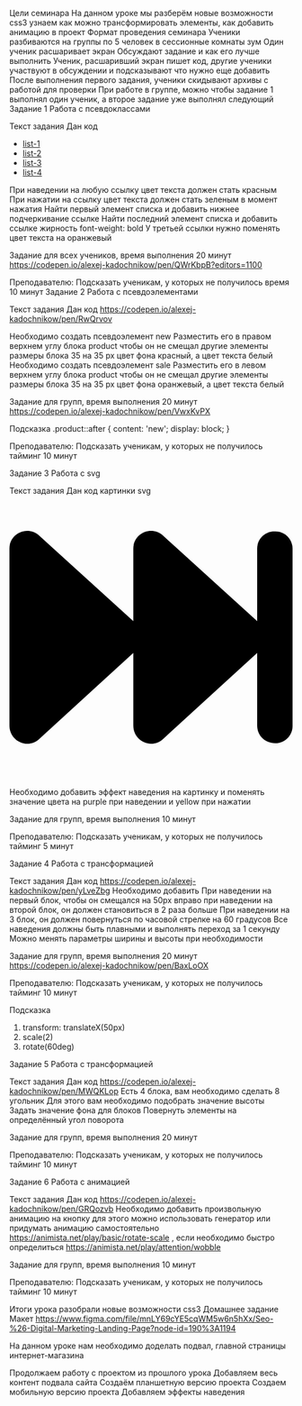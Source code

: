 Цели семинара
На данном уроке мы разберём новые возможности css3 узнаем как можно трансформировать элементы, как добавить анимацию в проект
Формат проведения семинара
Ученики разбиваются на группы по 5 человек в сессионные комнаты зум
Один ученик расшаривает экран
Обсуждают задание и как его лучше выполнить
Ученик, расшаривший экран пишет код, другие ученики участвуют в обсуждении и подсказывают что нужно еще добавить
После выполнения первого задания, ученики скидывают архивы с работой для проверки
При работе в группе, можно чтобы задание 1 выполнял один ученик, а второе задание уже выполнял следующий
Задание 1
Работа с псевдоклассами

Текст задания
Дан код

<ul class="menu">
  <li class="menu__list"><a href="" class="menu__link">list-1</a></li>
  <li class="menu__list"><a href="" class="menu__link">list-2</a></li>
  <li class="menu__list"><a href="" class="menu__link">list-3</a></li>
  <li class="menu__list"><a href="" class="menu__link">list-4</a></li>
</ul>

При наведении на любую ссылку цвет текста должен стать красным
При нажатии на ссылку цвет текста должен стать зеленым в момент нажатия
Найти первый элемент списка и добавить нижнее подчеркивание ссылке
Найти последний элемент списка и добавить ссылке жирность font-weight: bold
У третьей ссылки нужно поменять цвет текста на оранжевый

Задание для всех учеников, время выполнения 20 минут https://codepen.io/alexej-kadochnikow/pen/QWrKbpB?editors=1100

Преподавателю: Подсказать ученикам, у которых не получилось время 10 минут
Задание 2
Работа с псевдоэлементами

Текст задания
Дан код https://codepen.io/alexej-kadochnikow/pen/RwQrvov

Необходимо создать псевдоэлемент new
Разместить его в правом верхнем углу блока product чтобы он не смещал другие элементы
размеры блока 35 на 35 px
цвет фона красный, а цвет текста белый
Необходимо создать псевдоэлемент sale
Разместить его в левом верхнем углу блока product чтобы он не смещал другие элементы
размеры блока 35 на 35 px
цвет фона оранжевый, а цвет текста белый

Задание для групп, время выполнения 20 минут https://codepen.io/alexej-kadochnikow/pen/VwxKvPX

Подсказка
.product::after {
content: 'new';
display: block;
}

Преподавателю: Подсказать ученикам, у которых не получилось тайминг 10 минут

Задание 3
Работа с svg

Текст задания
Дан код картинки svg
<svg xmlns="http://www.w3.org/2000/svg" viewBox="0 0 512 512"><!--! Font Awesome Pro 6.1.1 by @fontawesome - https://fontawesome.com License - https://fontawesome.com/license (Commercial License) Copyright 2022 Fonticons, Inc. --><path d="M512 96.03v319.9c0 17.67-14.33 31.1-31.1 31.1C462.3 447.1 448 433.6 448 415.1V284.1l-171.5 156.5C255.9 457.7 224 443.3 224 415.1V284.1l-171.5 156.5C31.88 457.7 0 443.3 0 415.1V96.03c0-27.37 31.88-41.74 52.5-24.62L224 226.8V96.03c0-27.37 31.88-41.74 52.5-24.62L448 226.8V96.03c0-17.67 14.33-31.1 31.1-31.1C497.7 64.03 512 78.36 512 96.03z"/></svg>

Необходимо добавить эффект наведения на картинку и поменять значение цвета на purple при наведении и yellow при нажатии

Задание для групп, время выполнения 10 минут

Преподавателю: Подсказать ученикам, у которых не получилось тайминг 5 минут

Задание 4
Работа с трансформацией

Текст задания
Дан код https://codepen.io/alexej-kadochnikow/pen/yLveZbg
Необходимо добавить
При наведении на первый блок, чтобы он смещался на 50px вправо
при наведении на второй блок, он должен становиться в 2 раза больше
При наведении на 3 блок, он должен повернуться по часовой стрелке на 60 градусов
Все наведения должны быть плавными и выполнять переход за 1 секунду
Можно менять параметры ширины и высоты при необходимости

Задание для групп, время выполнения 20 минут https://codepen.io/alexej-kadochnikow/pen/BaxLoOX

Преподавателю: Подсказать ученикам, у которых не получилось тайминг 10 минут

Подсказка

1. transform: translateX(50px)
2. scale(2)
3. rotate(60deg)

Задание 5
Работа с трансформацией

Текст задания
Дан код https://codepen.io/alexej-kadochnikow/pen/MWQKLop
Есть 4 блока, вам необходимо сделать 8 угольник
Для этого вам необходимо подобрать значение высоты
Задать значение фона для блоков
Повернуть элементы на определённый угол поворота

Задание для групп, время выполнения 20 минут

Преподавателю: Подсказать ученикам, у которых не получилось тайминг 10 минут

Задание 6
Работа с анимацией

Текст задания
Дан код https://codepen.io/alexej-kadochnikow/pen/GRQozvb
Необходимо добавить произвольную анимацию на кнопку для этого можно использовать генератор или придумать анимацию самостоятельно https://animista.net/play/basic/rotate-scale , если необходимо быстро определиться https://animista.net/play/attention/wobble

Задание для групп, время выполнения 10 минут

Преподавателю: Подсказать ученикам, у которых не получилось тайминг 10 минут

Итоги урока разобрали новые возможности css3
Домашнее задание
Макет https://www.figma.com/file/mnLY69cYE5cqWM5w6n5hXx/Seo-%26-Digital-Marketing-Landing-Page?node-id=190%3A1194

На данном уроке нам необходимо доделать подвал, главной страницы интернет-магазина

Продолжаем работу с проектом из прошлого урока
Добавляем весь контент подвала сайта
Создаём планшетную версию проекта
Создаем мобильную версию проекта
Добавляем эффекты наведения
